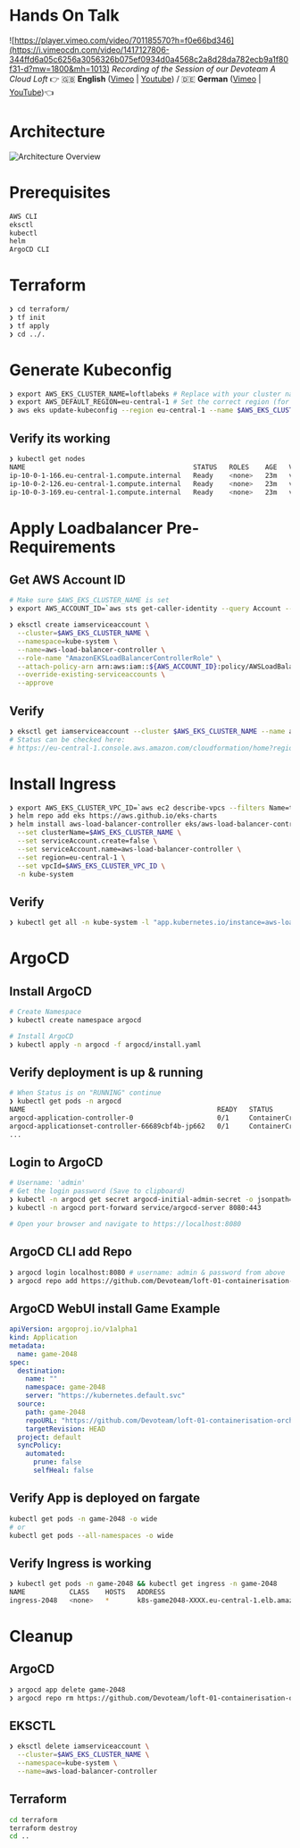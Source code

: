 # Hands On Talk
![https://player.vimeo.com/video/701185570?h=f0e66bd346](https://i.vimeocdn.com/video/1417127806-344ffd6a05c6256a3056326b075ef0934d0a4568c2a8d28da782ecb9a1f80f31-d?mw=1800&mh=1013)
*Recording of the Session of our Devoteam A Cloud Loft* 👉 🇬🇧 **English** ([Vimeo](https://player.vimeo.com/video/701185570?h=f0e66bd346) | [Youtube](https://youtu.be/FIfOq2yd1qE)) / 🇩🇪 **German** ([Vimeo](https://player.vimeo.com/video/701182812?h=5c08e5c4db) | [YouTube](https://youtu.be/ElnBoM6U3wk))👈
# Architecture

![Architecture Overview](files/Loft_04_2022_Containerisation_Orchestration.png "Overview")

# Prerequisites
```bash
AWS CLI
eksctl
kubectl
helm
ArgoCD CLI
```

# Terraform

```bash
❯ cd terraform/
❯ tf init
❯ tf apply
❯ cd ../.
```

# Generate Kubeconfig
```bash
❯ export AWS_EKS_CLUSTER_NAME=loftlabeks # Replace with your cluster name
❯ export AWS_DEFAULT_REGION=eu-central-1 # Set the correct region (for aws cli & eksctl)
❯ aws eks update-kubeconfig --region eu-central-1 --name $AWS_EKS_CLUSTER_NAME
```

## Verify its working

```bash
❯ kubectl get nodes
NAME                                          STATUS   ROLES    AGE   VERSION
ip-10-0-1-166.eu-central-1.compute.internal   Ready    <none>   23m   v1.21.5-eks-9017834
ip-10-0-2-126.eu-central-1.compute.internal   Ready    <none>   23m   v1.21.5-eks-9017834
ip-10-0-3-169.eu-central-1.compute.internal   Ready    <none>   23m   v1.21.5-eks-9017834
```

# Apply Loadbalancer Pre-Requirements

## Get AWS Account ID
```bash
# Make sure $AWS_EKS_CLUSTER_NAME is set
❯ export AWS_ACCOUNT_ID=`aws sts get-caller-identity --query Account --output text`
```

```bash
❯ eksctl create iamserviceaccount \
  --cluster=$AWS_EKS_CLUSTER_NAME \
  --namespace=kube-system \
  --name=aws-load-balancer-controller \
  --role-name "AmazonEKSLoadBalancerControllerRole" \
  --attach-policy-arn arn:aws:iam::${AWS_ACCOUNT_ID}:policy/AWSLoadBalancerControllerIAMPolicy \
  --override-existing-serviceaccounts \
  --approve
```

## Verify
```bash
❯ eksctl get iamserviceaccount --cluster $AWS_EKS_CLUSTER_NAME --name aws-load-balancer-controller --namespace kube-system
# Status can be checked here:
# https://eu-central-1.console.aws.amazon.com/cloudformation/home?region=eu-central-1#
```

# Install Ingress

```bash
❯ export AWS_EKS_CLUSTER_VPC_ID=`aws ec2 describe-vpcs --filters Name=tag:Name,Values=${AWS_EKS_CLUSTER_NAME} --query "Vpcs[].VpcId" --output "text"`
❯ helm repo add eks https://aws.github.io/eks-charts
❯ helm install aws-load-balancer-controller eks/aws-load-balancer-controller \
  --set clusterName=$AWS_EKS_CLUSTER_NAME \
  --set serviceAccount.create=false \
  --set serviceAccount.name=aws-load-balancer-controller \
  --set region=eu-central-1 \
  --set vpcId=$AWS_EKS_CLUSTER_VPC_ID \
  -n kube-system
```

## Verify

```bash
❯ kubectl get all -n kube-system -l "app.kubernetes.io/instance=aws-load-balancer-controller"
```

# ArgoCD

## Install ArgoCD
```bash
# Create Namespace
❯ kubectl create namespace argocd

# Install ArgoCD
❯ kubectl apply -n argocd -f argocd/install.yaml
```

## Verify deployment is up & running
```bash
# When Status is on "RUNNING" continue
❯ kubectl get pods -n argocd
NAME                                                READY   STATUS              RESTARTS   AGE
argocd-application-controller-0                     0/1     ContainerCreating   0          17s
argocd-applicationset-controller-66689cbf4b-jp662   0/1     ContainerCreating   0          18s
...
```

## Login to ArgoCD
```bash
# Username: 'admin'
# Get the login password (Save to clipboard)
❯ kubectl -n argocd get secret argocd-initial-admin-secret -o jsonpath="{.data.password}" | base64 -d; echo
❯ kubectl -n argocd port-forward service/argocd-server 8080:443

# Open your browser and navigate to https://localhost:8080
```

## ArgoCD CLI add Repo

```bash
❯ argocd login localhost:8080 # username: admin & password from above
❯ argocd repo add https://github.com/Devoteam/loft-01-containerisation-orchestration
```

## ArgoCD WebUI install Game Example

```yaml
apiVersion: argoproj.io/v1alpha1
kind: Application
metadata:
  name: game-2048
spec:
  destination:
    name: ""
    namespace: game-2048
    server: "https://kubernetes.default.svc"
  source:
    path: game-2048
    repoURL: "https://github.com/Devoteam/loft-01-containerisation-orchestration"
    targetRevision: HEAD
  project: default
  syncPolicy:
    automated:
      prune: false
      selfHeal: false
```

## Verify App is deployed on fargate
```bash
kubectl get pods -n game-2048 -o wide
# or
kubectl get pods --all-namespaces -o wide
```

## Verify Ingress is working
```bash
❯ kubectl get pods -n game-2048 && kubectl get ingress -n game-2048
NAME           CLASS    HOSTS   ADDRESS                                                                      PORTS   AGE
ingress-2048   <none>   *       k8s-game2048-XXXX.eu-central-1.elb.amazonaws.com   80      51s
```

# Cleanup

## ArgoCD
```bash
❯ argocd app delete game-2048
❯ argocd repo rm https://github.com/Devoteam/loft-01-containerisation-orchestration
```

## EKSCTL

```bash
❯ eksctl delete iamserviceaccount \
  --cluster=$AWS_EKS_CLUSTER_NAME \
  --namespace=kube-system \
  --name=aws-load-balancer-controller
```

## Terraform
```bash
cd terraform
terraform destroy
cd ..
```
